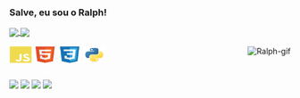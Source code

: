 ### Salve, eu sou o Ralph!

<a href="https://www.youtube.com/channel/UCAcx-QN4yV5vGLczRyFw7WA">
  <img height=160 align="center" src="https://github-readme-stats.vercel.app/api?username=Ralph20s&show_icons=true&theme=radical" />
</a>
<a href="https://www.youtube.com/channel/UCAcx-QN4yV5vGLczRyFw7WA">
  <img height=160 align="center" src="https://github-readme-stats.vercel.app/api/top-langs?username=Ralph20s&layout=compact&langs_count=8&card_width=320&show_icons=true&theme=radical" />
</a>

<div style="display: inline_block"><br>
  <img align="center" alt="Ralph-Js" height="30" width="40" src="https://raw.githubusercontent.com/devicons/devicon/master/icons/javascript/javascript-plain.svg">
  <img align="center" alt="Ralph-HTML" height="30" width="40" src="https://raw.githubusercontent.com/devicons/devicon/master/icons/html5/html5-original.svg">
  <img align="center" alt="Ralph-CSS" height="30" width="40" src="https://raw.githubusercontent.com/devicons/devicon/master/icons/css3/css3-original.svg">
  <img align="center" alt="Ralph-Python" height="30" width="40" src="https://raw.githubusercontent.com/devicons/devicon/master/icons/python/python-original.svg">
  <img align="right" alt="Ralph-gif" src="https://drive.google.com/file/d/1-aigahelNbad2jHMKfZmEbTuG3eSu7I7/view?usp=sharing/">
</div>
  
  ##

<div> 
  <a href="https://www.youtube.com/channel/UCAcx-QN4yV5vGLczRyFw7WA" target="_blank"><img src="https://img.shields.io/badge/YouTube-FF0000?style=for-the-badge&logo=youtube&logoColor=white" target="_blank"></a>
  <a href="https://www.instagram.com/ralphboyy/" target="_blank"><img src="https://img.shields.io/badge/-Instagram-%23E4405F?style=for-the-badge&logo=instagram&logoColor=white" target="_blank"></a>
 	<a href="https://www.twitch.tv/akaralphboy" target="_blank"><img src="https://img.shields.io/badge/Twitch-9146FF?style=for-the-badge&logo=twitch&logoColor=white" target="_blank"></a>
  <a href="https://www.linkedin.com/in/vitor-raphael-bezerra-454548244/" target="_blank"><img src="https://img.shields.io/badge/-LinkedIn-%230077B5?style=for-the-badge&logo=linkedin&logoColor=white" target="_blank"></a> 
  
</div>
